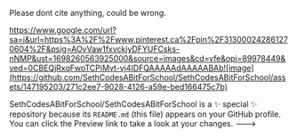 Please dont cite anything, could be wrong. 


https://www.google.com/url?sa=i&url=https%3A%2F%2Fwww.pinterest.ca%2Fpin%2F313000242861270604%2F&psig=AOvVaw1fxvckjyDFYUFCsks-nNMP&ust=1698260563925000&source=images&cd=vfe&opi=89978449&ved=0CBEQjRxqFwoTCPiMvt-vj4IDFQAAAAAdAAAAABAb![image](https://github.com/SethCodesABitForSchool/SethCodesABitForSchool/assets/147195203/271c2ee7-9028-4126-a59e-bed166475c7b)



SethCodesABitForSchool/SethCodesABitForSchool is a ✨ special ✨ repository because its `README.md` (this file) appears on your GitHub profile.
You can click the Preview link to take a look at your changes.
--->
